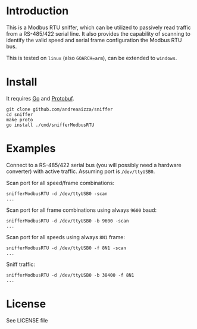 # Introduction
This is a Modbus RTU sniffer, which can be utilized to passively read traffic
from a RS-485/422 serial line. It also provides the capability of scanning 
to identify the valid speed and serial frame configuration the Modbus RTU 
bus. 

This is tested on `linux` (also `GOARCH=arm`), can be extended to `windows`. 

# Install
It requires [Go](https://golang.org/doc/install) and [Protobuf](https://developers.google.com/protocol-buffers/docs/downloads).
```
git clone github.com/andreaaizza/sniffer
cd sniffer 
make proto
go install ./cmd/snifferModbusRTU
```

# Examples
Connect to a RS-485/422 serial bus (you will possibly need a hardware 
converter) with active traffic. Assuming port is `/dev/ttyUSB0`.

Scan port for all speed/frame combinations:
```
snifferModbusRTU -d /dev/ttyUSB0 -scan
...
```

Scan port for all frame combinations using always `9600` baud:
```
snifferModbusRTU -d /dev/ttyUSB0 -b 9600 -scan
...
```

Scan port for all speeds using always `8N1` frame:
```
snifferModbusRTU -d /dev/ttyUSB0 -f 8N1 -scan
...
```

Sniff traffic:
```
snifferModbusRTU -d /dev/ttyUSB0 -b 38400 -f 8N1
...
```

# License
See LICENSE file
